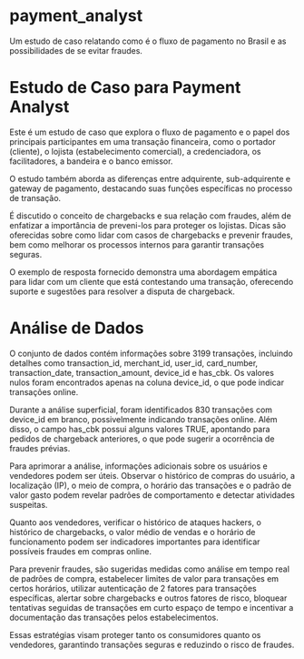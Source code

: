 # payment_analyst
Um estudo de caso relatando como é o fluxo de pagamento no Brasil e as possibilidades de se evitar fraudes.

# Estudo de Caso para Payment Analyst
Este é um estudo de caso que explora o fluxo de pagamento e o papel dos principais participantes em uma transação financeira, como o portador (cliente), o lojista (estabelecimento comercial), a credenciadora, os facilitadores, a bandeira e o banco emissor.

O estudo também aborda as diferenças entre adquirente, sub-adquirente e gateway de pagamento, destacando suas funções específicas no processo de transação.

É discutido o conceito de chargebacks e sua relação com fraudes, além de enfatizar a importância de preveni-los para proteger os lojistas. Dicas são oferecidas sobre como lidar com casos de chargebacks e prevenir fraudes, bem como melhorar os processos internos para garantir transações seguras.

O exemplo de resposta fornecido demonstra uma abordagem empática para lidar com um cliente que está contestando uma transação, oferecendo suporte e sugestões para resolver a disputa de chargeback.

# Análise de Dados

 O conjunto de dados contém informações sobre 3199 transações, incluindo detalhes como transaction_id, merchant_id, user_id, card_number, transaction_date, transaction_amount, device_id e has_cbk. Os valores nulos foram encontrados apenas na coluna device_id, o que pode indicar transações online.

Durante a análise superficial, foram identificados 830 transações com device_id em branco, possivelmente indicando transações online. Além disso, o campo has_cbk possui alguns valores TRUE, apontando para pedidos de chargeback anteriores, o que pode sugerir a ocorrência de fraudes prévias.

Para aprimorar a análise, informações adicionais sobre os usuários e vendedores podem ser úteis. Observar o histórico de compras do usuário, a localização (IP), o meio de compra, o horário das transações e o padrão de valor gasto podem revelar padrões de comportamento e detectar atividades suspeitas.

Quanto aos vendedores, verificar o histórico de ataques hackers, o histórico de chargebacks, o valor médio de vendas e o horário de funcionamento podem ser indicadores importantes para identificar possíveis fraudes em compras online.

Para prevenir fraudes, são sugeridas medidas como análise em tempo real de padrões de compra, estabelecer limites de valor para transações em certos horários, utilizar autenticação de 2 fatores para transações específicas, alertar sobre chargebacks e outros fatores de risco, bloquear tentativas seguidas de transações em curto espaço de tempo e incentivar a documentação das transações pelos estabelecimentos.

Essas estratégias visam proteger tanto os consumidores quanto os vendedores, garantindo transações seguras e reduzindo o risco de fraudes.
